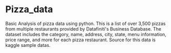 # Pizza_data
Basic Analysis of pizza data using python.
This is a list of over 3,500 pizzas from multiple restaurants provided by Datafiniti's Business Database. The dataset includes the category, name, address, city, state, menu information, price range, and more for each pizza restaurant.
Source for this data is kaggle sample datas.
